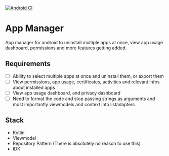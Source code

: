 [![Android CI](https://github.com/sau-ga-t/appmanager/actions/workflows/generate-apk-debug.yml/badge.svg)](https://github.com/sau-ga-t/appmanager/actions/workflows/generate-apk-debug.yml)
# App Manager
App manager for android to uninstall multiple apps at once, view app usage dashboard, permissions and more features getting added.

## Requirements
- [ ] Ability to select multiple apps at once and uninstall them, or export them
- [ ] View permissions, app usage, certificates, activities and relevant infos about installed apps
- [ ] View app usage dashboard, and privacy dashboard
- [ ] Need to format the code and stop passing strings as arguments and most importantly viewmodels and context into listadapters
      
## Stack
- Kotlin
- Viewmodel
- Repository Pattern (There is absolutely no reason to use this)
- IDK
